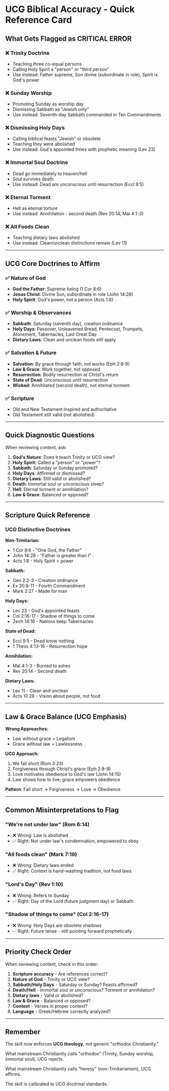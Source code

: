 # UCG Biblical Accuracy - Quick Reference Card

## What Gets Flagged as CRITICAL ERROR

### ❌ Trinity Doctrine
- Teaching three co-equal persons
- Calling Holy Spirit a "person" or "third person"
- Use instead: Father supreme, Son divine (subordinate in role), Spirit is God's power

### ❌ Sunday Worship
- Promoting Sunday as worship day
- Dismissing Sabbath as "Jewish only"
- Use instead: Seventh-day Sabbath commanded in Ten Commandments

### ❌ Dismissing Holy Days
- Calling biblical feasts "Jewish" or obsolete
- Teaching they were abolished
- Use instead: God's appointed times with prophetic meaning (Lev 23)

### ❌ Immortal Soul Doctrine
- Dead go immediately to heaven/hell
- Soul survives death
- Use instead: Dead are unconscious until resurrection (Eccl 9:5)

### ❌ Eternal Torment
- Hell as eternal torture
- Use instead: Annihilation - second death (Rev 20:14, Mal 4:1-3)

### ❌ All Foods Clean
- Teaching dietary laws abolished
- Use instead: Clean/unclean distinctions remain (Lev 11)

---

## UCG Core Doctrines to Affirm

### ✅ Nature of God
- **God the Father**: Supreme being (1 Cor 8:6)
- **Jesus Christ**: Divine Son, subordinate in role (John 14:28)
- **Holy Spirit**: God's power, not a person (Acts 1:8)

### ✅ Worship & Observances
- **Sabbath**: Saturday (seventh day), creation ordinance
- **Holy Days**: Passover, Unleavened Bread, Pentecost, Trumpets, Atonement, Tabernacles, Last Great Day
- **Dietary Laws**: Clean and unclean foods still apply

### ✅ Salvation & Future
- **Salvation**: By grace through faith, not works (Eph 2:8-9)
- **Law & Grace**: Work together, not opposed
- **Resurrection**: Bodily resurrection at Christ's return
- **State of Dead**: Unconscious until resurrection
- **Wicked**: Annihilated (second death), not eternal torment

### ✅ Scripture
- Old and New Testament inspired and authoritative
- Old Testament still valid (not abolished)

---

## Quick Diagnostic Questions

When reviewing content, ask:

1. **God's Nature**: Does it teach Trinity or UCG view?
2. **Holy Spirit**: Called a "person" or "power"?
3. **Sabbath**: Saturday or Sunday promoted?
4. **Holy Days**: Affirmed or dismissed?
5. **Dietary Laws**: Still valid or abolished?
6. **Death**: Immortal soul or unconscious sleep?
7. **Hell**: Eternal torment or annihilation?
8. **Law & Grace**: Balanced or opposed?

---

## Scripture Quick Reference

### UCG Distinctive Doctrines

**Non-Trinitarian:**
- 1 Cor 8:6 - "One God, the Father"
- John 14:28 - "Father is greater than I"
- Acts 1:8 - Holy Spirit = power

**Sabbath:**
- Gen 2:2-3 - Creation ordinance
- Ex 20:8-11 - Fourth Commandment
- Mark 2:27 - Made for man

**Holy Days:**
- Lev 23 - God's appointed feasts
- Col 2:16-17 - Shadow of things to come
- Zech 14:16 - Nations keep Tabernacles

**State of Dead:**
- Eccl 9:5 - Dead know nothing
- 1 Thess 4:13-16 - Resurrection hope

**Annihilation:**
- Mal 4:1-3 - Burned to ashes
- Rev 20:14 - Second death

**Dietary Laws:**
- Lev 11 - Clean and unclean
- Acts 10:28 - Vision about people, not food

---

## Law & Grace Balance (UCG Emphasis)

**Wrong Approaches:**
- Law without grace = Legalism
- Grace without law = Lawlessness

**UCG Approach:**
1. We fall short (Rom 3:23)
2. Forgiveness through Christ's grace (Eph 2:8-9)
3. Love motivates obedience to God's law (John 14:15)
4. Law shows how to live; grace empowers obedience

**Pattern**: Fall short → Forgiveness → Love → Obedience

---

## Common Misinterpretations to Flag

### "We're not under law" (Rom 6:14)
- ❌ Wrong: Law is abolished
- ✅ Right: Not under law's condemnation, empowered to obey

### "All foods clean" (Mark 7:19)
- ❌ Wrong: Dietary laws ended
- ✅ Right: Context is hand-washing tradition, not food laws

### "Lord's Day" (Rev 1:10)
- ❌ Wrong: Refers to Sunday
- ✅ Right: Day of the Lord (future judgment day) or Sabbath

### "Shadow of things to come" (Col 2:16-17)
- ❌ Wrong: Holy Days are obsolete shadows
- ✅ Right: Future tense - still pointing forward prophetically

---

## Priority Check Order

When reviewing content, check in this order:

1. **Scripture accuracy** - Are references correct?
2. **Nature of God** - Trinity or UCG view?
3. **Sabbath/Holy Days** - Saturday or Sunday? Feasts affirmed?
4. **Death/Hell** - Immortal soul or unconscious? Torment or annihilation?
5. **Dietary laws** - Valid or abolished?
6. **Law & Grace** - Balanced or opposed?
7. **Context** - Verses in proper context?
8. **Language** - Greek/Hebrew correctly analyzed?

---

## Remember

The skill now enforces **UCG theology**, not generic "orthodox Christianity."

What mainstream Christianity calls "orthodox" (Trinity, Sunday worship, immortal soul), UCG rejects.

What mainstream Christianity calls "heresy" (non-Trinitarianism), UCG affirms.

The skill is calibrated to UCG doctrinal standards.
